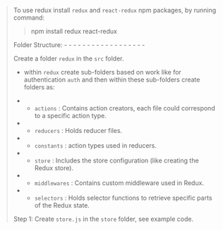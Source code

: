 > To use redux install `redux` and `react-redux` npm packages, by running command:
>> npm install redux react-redux
>
> Folder Structure: - - - - - - - - - - - - - - - - - -
>
> Create a folder `redux` in the `src` folder.
> - within `redux` create sub-folders based on work like for authentication `auth` and then within these sub-folders create folders as:
> - - `actions` : Contains action creators, each file could correspond to a specific action type.
>
> - - `reducers` : Holds reducer files.
> - - `constants` : action types used in reducers.
> - - `store` : Includes the store configuration (like creating the Redux store).
> - - `middlewares` : Contains custom middleware used in Redux.
> - - `selectors` : Holds selector functions to retrieve specific parts of the Redux state.
>
> Step 1: Create `store.js` in the `store` folder, see example code.